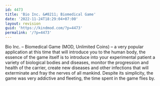 ```yaml
---
id: 4473
title: 'Bio Inc. &#8211; Biomedical Game'
date: '2022-11-24T18:29:04+07:00'
layout: revision
guid: 'https://kindmod.com/?p=4473'
permalink: '/?p=4473'
---
```


Bio Inc. – Biomedical Game (MOD, Unlimited Coins) – a very popular application at this time that will introduce you to the human body, the essence of the game itself is to introduce into your experimental patient a variety of biological bodies and diseases, monitor the progression and health of the carrier, create new diseases and other infections that will exterminate and fray the nerves of all mankind. Despite its simplicity, the game was very addictive and fleeting, the time spent in the game flies by.
